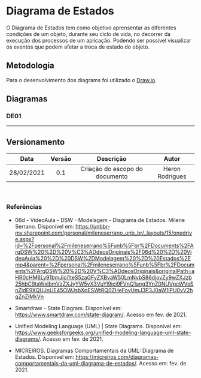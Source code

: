 # Diagrama de Estados

O Diagrama de Estados tem como objetivo aprensentar as diferentes condições de um objeto, durante seu ciclo de vida, no decorrer da execução dos processos de um aplicação. Podendo ser possível visualizar os eventos que podem afetar a troca de estado do objeto.

## Metodologia

Para o desenvolvimento dos diagrams foi utilizado o [Draw.io](https://app.diagrams.net/).

## Diagramas

### DE01



---

## Versionamento

|Data|Versão|Descrição|Autor|
|:--------:|:---:|:-------------------:|:------------:|
|28/02/2021| 0.1 | Criação do escopo do documento| Heron Rodrigues 
  
</br>

### Referências

- 06d - VídeoAula - DSW - Modelagem - Diagrama de Estados. Milene Serrano. Disponível em:  <https://unbbr-my.sharepoint.com/personal/mileneserrano_unb_br/_layouts/15/onedrive.aspx?id=%2Fpersonal%2Fmileneserrano%5Funb%5Fbr%2FDocuments%2FArqDSW%20%2D%20V%C3%ADdeosOriginais%2F06d%20%2D%20VideoAula%20%2D%20DSW%2DModelagem%20%2D%20Estados%2Emp4&parent=%2Fpersonal%2Fmileneserrano%5Funb%5Fbr%2FDocuments%2FArqDSW%20%2D%20V%C3%ADdeosOriginais&originalPath=aHR0cHM6Ly91bmJici1teS5zaGFyZXBvaW50LmNvbS86djovZy9wZXJzb25hbC9taWxlbmVzZXJyYW5vX3VuYl9ici9FVnQ1ang3YnZ0NUVpcWVsSnZjdE9XQUJnUE45OWJsbXpESWtRQ0ZHeFoyUmJ3P3J0aW1lPU0yV2hqZnZiMkVn>

- Smartdraw - State Diagram. Disponível em: <https://www.smartdraw.com/state-diagram/>. Acesso em fev. de 2021.

- Unified Modeling Language (UML) | State Diagrams. Disponível em: <https://www.geeksforgeeks.org/unified-modeling-language-uml-state-diagrams/>. Acesso em fev. de 2021.

- MICREIROS. Diagramas Comportamentais da UML: Diagrama de Estados. Disponível em: <https://micreiros.com/diagramas-comportamentais-da-uml-diagrama-de-estados/>. Acesso em: fev. de 2021.